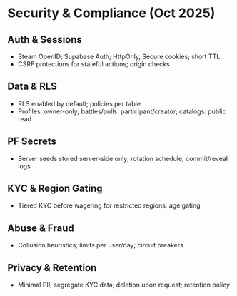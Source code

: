 # Security & Compliance (Oct 2025)

## Auth & Sessions
- Steam OpenID; Supabase Auth; HttpOnly, Secure cookies; short TTL
- CSRF protections for stateful actions; origin checks

## Data & RLS
- RLS enabled by default; policies per table
- Profiles: owner-only; battles/pulls: participant/creator; catalogs: public read

## PF Secrets
- Server seeds stored server-side only; rotation schedule; commit/reveal logs

## KYC & Region Gating
- Tiered KYC before wagering for restricted regions; age gating

## Abuse & Fraud
- Collusion heuristics; limits per user/day; circuit breakers

## Privacy & Retention
- Minimal PII; segregate KYC data; deletion upon request; retention policy

